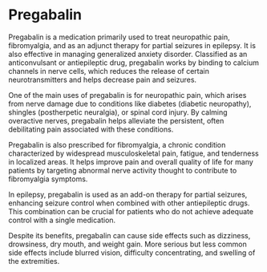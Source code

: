 <!--
source: GPT-4o
brands: Lyrica
treats: pain, seizures, epilepsy, anxiety
tags:  anticonvulsants, analgesics,  anxiolytics, medications
-->

# Pregabalin

Pregabalin is a medication primarily used to treat neuropathic pain, fibromyalgia, and as an adjunct therapy for partial seizures in epilepsy. It is also effective in managing generalized anxiety disorder. Classified as an anticonvulsant or antiepileptic drug, pregabalin works by binding to calcium channels in nerve cells, which reduces the release of certain neurotransmitters and helps decrease pain and seizures.

One of the main uses of pregabalin is for neuropathic pain, which arises from nerve damage due to conditions like diabetes (diabetic neuropathy), shingles (postherpetic neuralgia), or spinal cord injury. By calming overactive nerves, pregabalin helps alleviate the persistent, often debilitating pain associated with these conditions.

Pregabalin is also prescribed for fibromyalgia, a chronic condition characterized by widespread musculoskeletal pain, fatigue, and tenderness in localized areas. It helps improve pain and overall quality of life for many patients by targeting abnormal nerve activity thought to contribute to fibromyalgia symptoms.

In epilepsy, pregabalin is used as an add-on therapy for partial seizures, enhancing seizure control when combined with other antiepileptic drugs. This combination can be crucial for patients who do not achieve adequate control with a single medication.

Despite its benefits, pregabalin can cause side effects such as dizziness, drowsiness, dry mouth, and weight gain. More serious but less common side effects include blurred vision, difficulty concentrating, and swelling of the extremities.